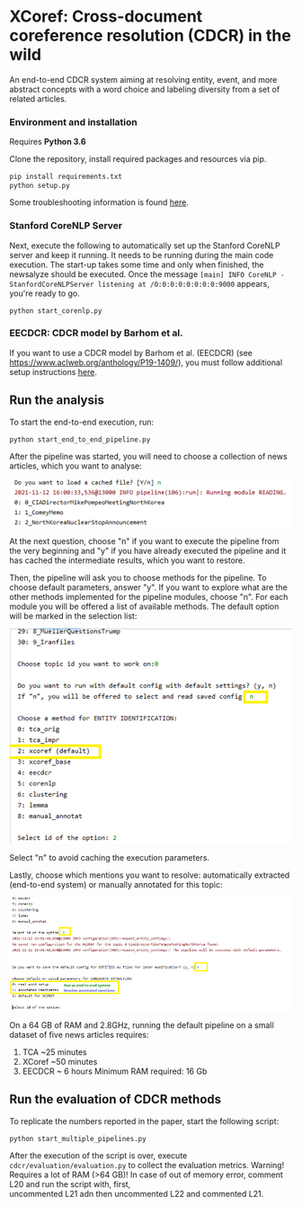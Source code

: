 # XCoref: Cross-document coreference resolution (CDCR) in the wild

An end-to-end CDCR system aiming at resolving entity, event, and more abstract concepts with a word choice and labeling diversity
 from a set of related articles.  

### Environment and installation
Requires **Python 3.6**

Clone the repository, install required packages and resources via pip. 

```
pip install requirements.txt
python setup.py
```
Some troubleshooting information is found [here](INSTALLATION.md).

### Stanford CoreNLP Server
Next, execute the following to automatically set up the Stanford CoreNLP server and keep it running. It needs to be 
running during the main code execution. The start-up takes some time and only when finished, the newsalyze should be executed. 
Once the message `[main] INFO CoreNLP - StanfordCoreNLPServer listening at /0:0:0:0:0:0:0:0:9000` appears, you're ready to go.
```
python start_corenlp.py
```

### EECDCR: CDCR model by Barhom et al. 
If you want to use a CDCR model by Barhom et al. (EECDCR) (see https://www.aclweb.org/anthology/P19-1409/), 
you must follow additional setup instructions [here](cdcr/entities/eecdcr/README.md).

## Run the analysis
To start the end-to-end execution, run:
```
python start_end_to_end_pipeline.py
```
After the pipeline was started, you will need to choose a collection of news articles, which you want to analyse: 

![topic](./resources/pics/select_topic.png)

At the next question, choose "n" if you want to execute the pipeline from the very beginning and "y" if you have already 
executed the pipeline and it has cached the intermediate results, which you want to restore.

Then, the pipeline will ask you to choose methods for the pipeline. To choose default parameters, answer "y". If you want to 
explore what are the other methods implemented for the pipeline modules, choose "n". For each module you will be offered a 
list of available methods. The default option will be marked in the selection list: 

![method](./resources/pics/select_approach.png)

Select "n" to avoid caching the execution parameters.

Lastly, choose which mentions you want to resolve: automatically extracted (end-to-end system) or manually annotated for this topic: 

![method](./resources/pics/select_mention_extraction.png)

On a 64 GB of RAM and 2.8GHz, running the default pipeline on a small dataset of five news articles requires:
 1) TCA  ~25 minutes 
 2) XCoref ~50 minutes
 3) EECDCR ~ 6 hours
 Minimum RAM required: 16 Gb
 
 ## Run the evaluation of CDCR methods
To replicate the numbers reported in the paper, start the following script:
```
python start_multiple_pipelines.py
```
After the execution of the script is over, execute ```cdcr/evaluation/evaluation.py``` to collect the evaluation metrics. 
Warning! Requires a lot of RAM (>64 GB)! In case of out of memory error, comment L20 and run the script with, first,  
uncommented L21 adn then uncommented L22 and commented L21.